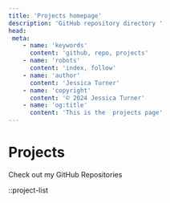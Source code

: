 ```yaml
---
title: 'Projects homepage'
description: 'GitHub repository directory '
head:
 meta:
    - name: 'keywords'
      content: 'github, repo, projects'
    - name: 'robots'
      content: 'index, follow'
    - name: 'author'
      content: 'Jessica Turner'
    - name: 'copyright'
      content: '© 2024 Jessica Turner'
    - name: 'og:title'
      content: 'This is the  projects page'
---
```

# Projects

 Check out my GitHub Repositories


::project-list